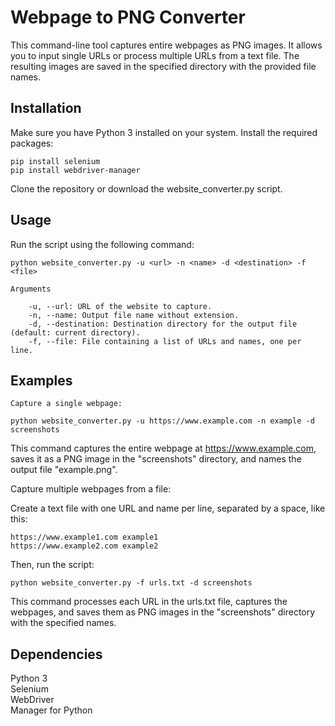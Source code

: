 # Webpage to PNG Converter

This command-line tool captures entire webpages as PNG images. It allows you to input single URLs or process multiple URLs from a text file. The resulting images are saved in the specified directory with the provided file names.

## Installation

Make sure you have Python 3 installed on your system.
Install the required packages:

```
pip install selenium
pip install webdriver-manager
```

Clone the repository or download the website_converter.py script.

## Usage

Run the script using the following command:


```
python website_converter.py -u <url> -n <name> -d <destination> -f <file>

Arguments

    -u, --url: URL of the website to capture.
    -n, --name: Output file name without extension.
    -d, --destination: Destination directory for the output file (default: current directory).
    -f, --file: File containing a list of URLs and names, one per line.
```

## Examples

    Capture a single webpage:


```
python website_converter.py -u https://www.example.com -n example -d screenshots
```

This command captures the entire webpage at https://www.example.com, saves it as a PNG image in the "screenshots" directory, and names the output file "example.png".

Capture multiple webpages from a file:

Create a text file with one URL and name per line, separated by a space, like this:

```
https://www.example1.com example1
https://www.example2.com example2
```

Then, run the script:

```
python website_converter.py -f urls.txt -d screenshots
```

This command processes each URL in the urls.txt file, captures the webpages, and saves them as PNG images in the "screenshots" directory with the specified names.    

## Dependencies

Python 3  
Selenium  
WebDriver  
Manager for Python
